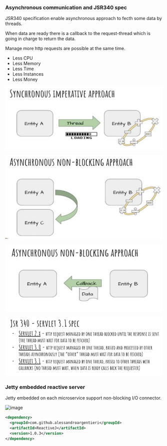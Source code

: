 
### Asynchronous communication and JSR340 spec

JSR340 specification enable asynchronous approach to fecth some data by threads.

When data are ready there is a callback to the request-thread which is going in charge to return the data. 

Manage more http requests are possible at the same time.

 - Less CPU
 - Less Memory 
 - Less Time
 - Less Instances
 - Less Money

![image](https://github.com/antoniopaolacci/reactive-java-microservice/blob/master/img/synchronous.jpg)

![image](https://github.com/antoniopaolacci/reactive-java-microservice/blob/master/img/sync-no-blocking.jpg)

![image](https://github.com/antoniopaolacci/reactive-java-microservice/blob/master/img/asynchronous.jpg)

![image](https://github.com/antoniopaolacci/reactive-java-microservice/blob/master/img/JSR340.jpg)

### Jetty embedded reactive server

Jetty embedded on each microservice support non-blocking I/O connector. 

![image](https://github.com/antoniopaolacci/reactive-java-microservice/blob/master/img/pod.jpg)

```xml
<dependency>
  <groupId>com.github.alessandroargentieri</groupId>
  <artifactId>ReactiveJ</artifactId>
  <version>1.0.3</version>
</dependency>
```
